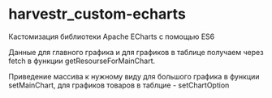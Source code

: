 # harvestr_custom-echarts

Кастомизация библиотеки Apache ECharts с помощью ES6

Данные для главного графика и для графиков в таблице получаем через fetch в функции getResourseForMainChart.

Приведение массива к нужному виду для большого графика в функции setMainChart, для графиков товаров в таблцие - setChartOption 


